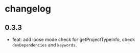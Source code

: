 # changelog

## 0.3.3
- feat: add loose mode check for getProjectTypeInfo, check `devDependencies` and `keywords`.
